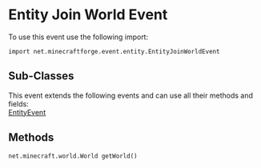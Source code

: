 # Entity Join World Event

To use this event use the following import:
```groovy:no-line-numbers
import net.minecraftforge.event.entity.EntityJoinWorldEvent
```

## Sub-Classes
This event extends the following events and can use all their methods and fields: <br>
[EntityEvent](./entity_event/index.md)

## Methods
```groovy:no-line-numbers
net.minecraft.world.World getWorld()
```
